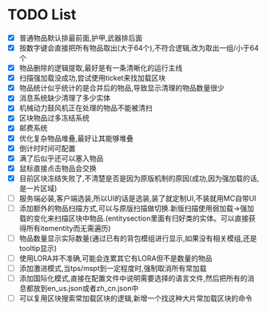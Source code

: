 # TODO List

- [x] 普通物品默认排最前面,护甲,武器排后面
- [x] 按数字键会直接把所有物品取出(大于64个),不符合逻辑,改为取出一组/小于64个
- [x] 物品删除的逻辑提取,最好是有一条清晰化的运行主线
- [x] 扫描强加载没成功,尝试使用ticket来找加载区块
- [x] 物品统计似乎统计的是合并后的物品,导致显示清理的物品数量很少
- [x] 消息系统缺少清理了多少实体
- [x] 机械动力鼓风机正在处理的物品不能被清扫
- [x] 区块物品过多冻结系统
- [x] 邮费系统
- [x] 优化复杂物品堆叠,最好让其能够堆叠
- [x] 倒计时时间可配置
- [x] 满了后似乎还可以塞入物品
- [x] 鼠标直接点击物品会交换
- [x] 目前区块冻结失败了,不清楚是否是因为原版机制的原因(成功,因为强加载的话,是一片区域)
- [ ] 服务端必装,客户端选装,所以UI的话是选装,装了就定制UI,不装就用MC自带UI
- [ ] 添加额外的物品扫描方式,可以与原版扫描做切换.新版扫描使用弱加载->强加载的变化来扫描区块中物品.(entitysection里面有归好类的实体。可以直接获得所有itementity而无需遍历)
- [ ] 物品数量显示实际数量(通过已有的背包模组进行显示,如果没有相关模组,还是tooltip显示)
- [ ] 使用LORA并不准确,可能会连累其它有LORA但不是数量的物品
- [ ] 添加激进模式,当tps/mspt到一定程度时,强制取消所有常加载
- [ ] 添加国际化模式,直接在配置文件中说明需要选择的语言文件,然后把所有的消息都放到en_us.json或者zh_cn.json中
- [ ] 可以复用区块搜索常加载区块的逻辑,新增一个找这种大片常加载区块的命令